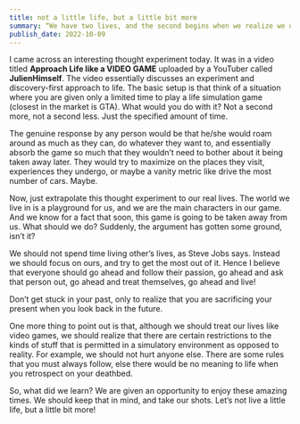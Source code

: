 ```yaml
---
title: not a little life, but a little bit more
summary: “We have two lives, and the second begins when we realize we only have one.” - Confucius
publish_date: 2022-10-09
---
```


I came across an interesting thought experiment today. It was in a video titled **Approach Life like a VIDEO GAME** uploaded by a YouTuber called **JulienHimself**. The video essentially discusses an experiment and discovery-first approach to life. The basic setup is that think of a situation where you are given only a limited time to play a life simulation game (closest in the market is GTA). What would you do with it? Not a second more, not a second less. Just the specified amount of time.

The genuine response by any person would be that he/she would roam around as much as they can, do whatever they want to, and essentially absorb the game so much that they wouldn’t need to bother about it being taken away later. They would try to maximize on the places they visit, experiences they undergo, or maybe a vanity metric like drive the most number of cars. Maybe.

Now, just extrapolate this thought experiment to our real lives. The world we live in is a playground for us, and we are the main characters in our game. And we know for a fact that soon, this game is going to be taken away from us. What should we do? Suddenly, the argument has gotten some ground, isn’t it?

We should not spend time living other’s lives, as Steve Jobs says. Instead we should focus on ours, and try to get the most out of it. Hence I believe that everyone should go ahead and follow their passion, go ahead and ask that person out, go ahead and treat themselves, go ahead and live!

Don’t get stuck in your past, only to realize that you are sacrificing your present when you look back in the future.

One more thing to point out is that, although we should treat our lives like video games, we should realize that there are certain restrictions to the kinds of stuff that is permitted in a simulatory environment as opposed to reality. For example, we should not hurt anyone else. There are some rules that you must always follow, else there would be no meaning to life when you retrospect on your deathbed.

So, what did we learn? We are given an opportunity to enjoy these amazing times. We should keep that in mind, and take our shots. Let’s not live a little life, but a little bit more!
